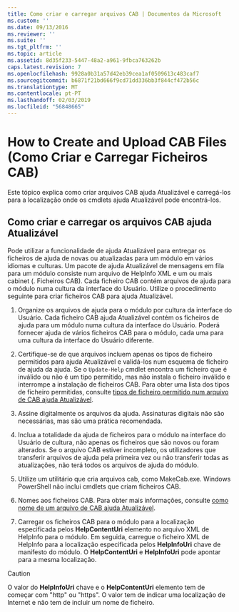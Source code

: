 ```yaml
---
title: Como criar e carregar arquivos CAB | Documentos da Microsoft
ms.custom: ''
ms.date: 09/13/2016
ms.reviewer: ''
ms.suite: ''
ms.tgt_pltfrm: ''
ms.topic: article
ms.assetid: 8d35f233-5447-48a2-a961-9fbca763262b
caps.latest.revision: 7
ms.openlocfilehash: 9928a0b31a57d42eb39cea1af0509613c483caf7
ms.sourcegitcommit: b6871f21bd666f9cd71dd336bb3f844cf472b56c
ms.translationtype: MT
ms.contentlocale: pt-PT
ms.lasthandoff: 02/03/2019
ms.locfileid: "56848665"
---
```

# <a name="how-to-create-and-upload-cab-files"></a>How to Create and Upload CAB Files (Como Criar e Carregar Ficheiros CAB)

Este tópico explica como criar arquivos CAB ajuda Atualizável e carregá-los para a localização onde os cmdlets ajuda Atualizável pode encontrá-los.

## <a name="how-to-create-and-upload-updatable-help-cab-files"></a>Como criar e carregar os arquivos CAB ajuda Atualizável

Pode utilizar a funcionalidade de ajuda Atualizável para entregar os ficheiros de ajuda de novas ou atualizadas para um módulo em vários idiomas e culturas. Um pacote de ajuda Atualizável de mensagens em fila para um módulo consiste num arquivo de HelpInfo XML e um ou mais cabinet (. Ficheiros CAB). Cada ficheiro CAB contém arquivos de ajuda para o módulo numa cultura da interface do Usuário. Utilize o procedimento seguinte para criar ficheiros CAB para ajuda Atualizável.

1. Organize os arquivos de ajuda para o módulo por cultura da interface do Usuário. Cada ficheiro CAB ajuda Atualizável contém os ficheiros de ajuda para um módulo numa cultura da interface do Usuário. Poderá fornecer ajuda de vários ficheiros CAB para o módulo, cada uma para uma cultura da interface do Usuário diferente.

2. Certifique-se de que arquivos incluem apenas os tipos de ficheiro permitidos para ajuda Atualizável e validá-los num esquema de ficheiro de ajuda da ajuda. Se o `Update-Help` cmdlet encontra um ficheiro que é inválido ou não é um tipo permitido, mas não instala o ficheiro inválido e interrompe a instalação de ficheiros CAB. Para obter uma lista dos tipos de ficheiro permitidas, consulte [tipos de ficheiro permitido num arquivo de CAB ajuda Atualizável](./file-types-permitted-in-an-updatable-help-cab-file.md).

3. Assine digitalmente os arquivos da ajuda. Assinaturas digitais não são necessárias, mas são uma prática recomendada.

4. Inclua a totalidade da ajuda de ficheiros para o módulo na interface do Usuário de cultura, não apenas os ficheiros que são novos ou foram alterados. Se o arquivo CAB estiver incompleto, os utilizadores que transferir arquivos de ajuda pela primeira vez ou não transferir todas as atualizações, não terá todos os arquivos de ajuda do módulo.

5. Utilize um utilitário que cria arquivos cab, como MakeCab.exe. Windows PowerShell não inclui cmdlets que criam ficheiros CAB.

6. Nomes aos ficheiros CAB. Para obter mais informações, consulte [como nome de um arquivo de CAB ajuda Atualizável](./how-to-name-an-updatable-help-cab-file.md).

7. Carregar os ficheiros CAB para o módulo para a localização especificada pelos **HelpContentUri** elemento no arquivo XML de HelpInfo para o módulo. Em seguida, carregue o ficheiro XML de HelpInfo para a localização especificada pelos **HelpInfoUri** chave de manifesto do módulo. O **HelpContentUri** e **HelpInfoUri** pode apontar para a mesma localização.

> [!CAUTION]
> O valor do **HelpInfoUri** chave e o **HelpContentUri** elemento tem de começar com "http" ou "https". O valor tem de indicar uma localização de Internet e não tem de incluir um nome de ficheiro.